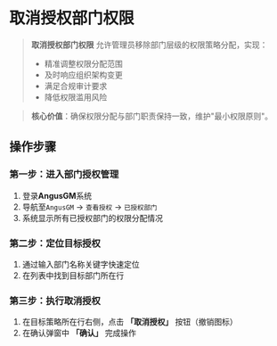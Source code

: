 # 取消授权部门权限

> **取消授权部门权限** 允许管理员移除部门层级的权限策略分配，实现：
> - 精准调整权限分配范围
> - 及时响应组织架构变更
> - 满足合规审计要求
> - 降低权限滥用风险

> **核心价值**：确保权限分配与部门职责保持一致，维护"最小权限原则"。

## 操作步骤

### 第一步：进入部门授权管理
1. 登录**AngusGM**系统
2. 导航至`AngusGM` → `查看授权` → `已授权部门`
3. 系统显示所有已授权部门的权限分配情况

### 第二步：定位目标授权
1. 通过输入部门名称关键字快速定位
2. 在列表中找到目标部门所在行

### 第三步：执行取消授权
1. 在目标策略所在行右侧，点击 **「取消授权」** 按钮（撤销图标）
2. 在确认弹窗中 **「确认」** 完成操作